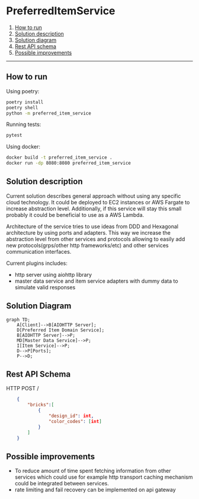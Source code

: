 # PreferredItemService
1. [How to run](#how-to-run)
2. [Solution description](#solution-description)
3. [Solution diagram](#solution-diagram)
4. [Rest API schema](#rest-api-schema)
5. [Possible improvements](#possible-improvements)

---
## How to run

Using poetry:

```bash
poetry install
poetry shell
python -m preferred_item_service
```

Running tests:
```bash
pytest
```

Using docker:

```bash
docker build -t preferred_item_service .
docker run -dp 8080:8080 preferred_item_service
```

## Solution description
Current solution describes general approach without using any specific cloud technology.
It could be deployed to EC2 instances or AWS Fargate to increase abstraction level.
Additionally, if this service will stay this small probably it could be beneficial to use as a AWS Lambda.

Architecture of the service tries to use ideas from DDD and Hexagonal architecture by using ports and adapters.
This way we increase the abstraction level from other services and protocols allowing to easily add new protocols(grps/other http frameworks/etc) and other services communication interfaces.

Current plugins includes:
 - http server using aiohttp library
 - master data service and item service adapters with dummy data to simulate valid responses

## Solution Diagram
```mermaid
graph TD;
    A[Client]-->B[AIOHTTP Server];
    D[Preferred Item Domain Service];
    B[AIOHTTP Server]-->P;
    MD[Master Data Service]-->P;
    I[Item Service]-->P;
    D-->P[Ports];
    P-->D;
```

## Rest API Schema
HTTP POST /
```json
    {
        "bricks":[
            {
                "design_id": int,
                "color_codes": [int]
            }
        ]
    }
```

## Possible improvements
- To reduce amount of time spent fetching information from other services which could use for example http transport caching mechanism could be integrated between services.
- rate limiting and fail recovery can be implemented on api gateway